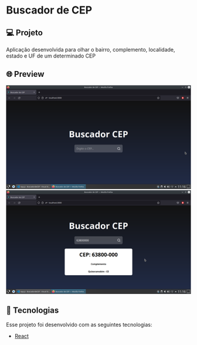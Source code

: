 # Buscador de CEP

## 💻 Projeto

Aplicação desenvolvida para olhar o bairro, complemento, localidade, estado e UF de um determinado CEP
<br />

## 🌐 Preview

<img src="./assets/home.png">
<img src="./assets/cep.png">

## 🚀 Tecnologias

Esse projeto foi desenvolvido com as seguintes tecnologias:

- [React](https://reactjs.org)
